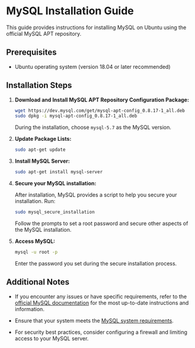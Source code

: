# MySQL Installation Guide

This guide provides instructions for installing MySQL on Ubuntu using the official MySQL APT repository.

## Prerequisites

- Ubuntu operating system (version 18.04 or later recommended)

## Installation Steps

1. **Download and Install MySQL APT Repository Configuration Package:**

    ```bash
    wget https://dev.mysql.com/get/mysql-apt-config_0.8.17-1_all.deb
    sudo dpkg -i mysql-apt-config_0.8.17-1_all.deb
    ```

    During the installation, choose `mysql-5.7` as the MySQL version.

2. **Update Package Lists:**

    ```bash
    sudo apt-get update
    ```

3. **Install MySQL Server:**

    ```bash
    sudo apt-get install mysql-server
    ```

4. **Secure your MySQL installation:**

    After installation, MySQL provides a script to help you secure your installation. Run:

    ```bash
    sudo mysql_secure_installation
    ```

    Follow the prompts to set a root password and secure other aspects of the MySQL installation.

5. **Access MySQL:**

    ```bash
    mysql -u root -p
    ```

    Enter the password you set during the secure installation process.

## Additional Notes

- If you encounter any issues or have specific requirements, refer to the [official MySQL documentation](https://dev.mysql.com/doc/) for the most up-to-date instructions and information.

- Ensure that your system meets the [MySQL system requirements](https://dev.mysql.com/doc/refman/5.7/en/requirements.html).

- For security best practices, consider configuring a firewall and limiting access to your MySQL server.


